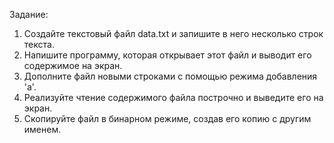 Задание:

1. Создайте текстовый файл data.txt и запишите в него несколько строк текста.
2. Напишите программу, которая открывает этот файл и выводит его содержимое на экран.
3. Дополните файл новыми строками с помощью режима добавления 'a'.
4. Реализуйте чтение содержимого файла построчно и выведите его на экран.
5. Скопируйте файл в бинарном режиме, создав его копию с другим именем.
